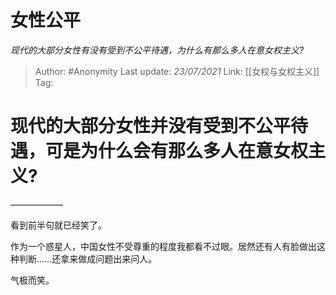 # 女性公平
*现代的大部分女性有没有受到不公平待遇，为什么有那么多人在意女权主义?*

> Author: #Anonymity
> Last update: *23/07/2021* 
> Link: [[女权与女权主义]]
> Tag:   

 
现代的大部分女性并没有受到不公平待遇，可是为什么会有那么多人在意女权主义?
=====================================

——————

看到前半句就已经笑了。

作为一个惑星人，中国女性不受尊重的程度我都看不过眼。居然还有人有脸做出这种判断……还拿来做成问题出来问人。

气极而笑。



